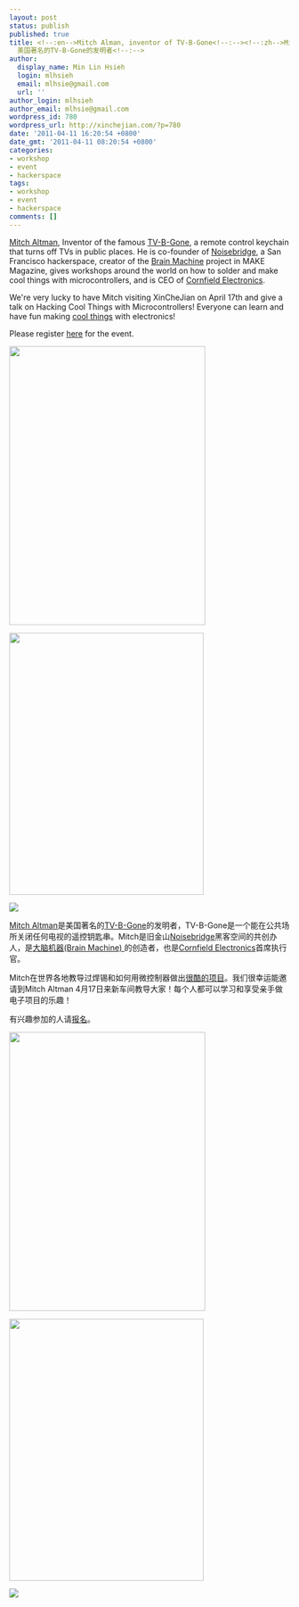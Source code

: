 ```yaml
---
layout: post
status: publish
published: true
title: <!--:en-->Mitch Alman, inventor of TV-B-Gone<!--:--><!--:zh-->Mitch Alman,
  美国著名的TV-B-Gone的发明者<!--:-->
author:
  display_name: Min Lin Hsieh
  login: mlhsieh
  email: mlhsie@gmail.com
  url: ''
author_login: mlhsieh
author_email: mlhsie@gmail.com
wordpress_id: 780
wordpress_url: http://xinchejian.com/?p=780
date: '2011-04-11 16:20:54 +0800'
date_gmt: '2011-04-11 08:20:54 +0800'
categories:
- workshop
- event
- hackerspace
tags:
- workshop
- event
- hackerspace
comments: []
---
```

<p><!--:en--><a href="http://en.wikipedia.org/wiki/Mitch_Altman">Mitch Altman</a>, Inventor of the famous <a href="http://en.wikipedia.org/wiki/TV-B-Gone">TV-B-Gone</a>, a remote control keychain that turns off TVs in public places. He is co-founder of <a href="https://www.noisebridge.net/wiki/Noisebridge">Noisebridge</a>, a San Francisco hackerspace, creator of the <a href="http://makezine.com/10/brainwave/">Brain Machine</a> project in MAKE Magazine, gives workshops around the world on how to solder and make cool things with microcontrollers, and is CEO of <a href="http://www.cornfieldelectronics.com/">Cornfield Electronics</a>.</p>
<p>We're very lucky to have Mitch visiting XinCheJian on April 17th and give a talk on Hacking Cool Things with Microcontrollers! Everyone can learn and have fun making <a href="http://www.tvbgone.com/cfe_mfaire.php?PHPSESSID=561f54cf995b8669a2dfa73339f86af2">cool things</a> with electronics!</p>
<p>Please register <a href="http://xinchejian.com/event/?regevent_action=register&event_id=5&name_of_event=MitchAltman-HackingCoolThingswithMicrocontrollers!">here</a> for the event.</p>
<p><a href="http://xinchejian.com/2011/04/11/mitch-alman-inventor-of-tv-b-gone/brainmachine/" rel="attachment wp-att-782"><img src="http://xinchejian.com/wp-content/uploads/2011/04/BrainMachine.jpg" alt="" title="BrainMachine" width="352" height="500" class="alignnone size-full wp-image-782" /></a></p>
<p><a href="http://xinchejian.com/2011/04/11/mitch-alman-inventor-of-tv-b-gone/tvbg_leftpic2/" rel="attachment wp-att-783"><img src="http://xinchejian.com/wp-content/uploads/2011/04/tvbg_LeftPic2.gif" alt="" title="tvbg_LeftPic2" width="349" height="470" class="alignnone size-full wp-image-783" /></a></p>
<p><img src="http://xinchejian.com/wp-content/uploads/2011/03/MitchAlmanPoster-Web.jpg"></p><!--:--><!--:zh--><a href="http://en.wikipedia.org/wiki/Mitch_Altman">Mitch Altman</a>是美国著名的<a href="http://en.wikipedia.org/wiki/TV-B-Gone">TV-B-Gone</a>的发明者，TV-B-Gone是一个能在公共场所关闭任何电视的遥控钥匙串。Mitch是旧金山<a href="https://www.noisebridge.net/wiki/Noisebridge">Noisebridge</a>黑客空间的共创办人，是<a href="http://makezine.com/10/brainwave/">大脑机器(Brain Machine) </a>的创造者，也是<a href="http://www.cornfieldelectronics.com/">Cornfield Electronics</a>首席执行官。</p>
<p>Mitch在世界各地教导过焊锡和如何用微控制器做出<a href="http://www.tvbgone.com/cfe_mfaire.php?PHPSESSID=561f54cf995b8669a2dfa73339f86af2">很酷的项目</a>。我们很幸运能邀请到Mitch Altman 4月17日来新车间教导大家！每个人都可以学习和享受亲手做电子项目的乐趣！</p>
<p>有兴趣参加的人请<a href="http://xinchejian.com/event/?regevent_action=register&event_id=5&name_of_event=MitchAltman-HackingCoolThingswithMicrocontrollers!">报名</a>。</p>
<p><a href="http://xinchejian.com/2011/04/11/mitch-alman-inventor-of-tv-b-gone/brainmachine/" rel="attachment wp-att-782"><img src="http://xinchejian.com/wp-content/uploads/2011/04/BrainMachine.jpg" alt="" title="BrainMachine" width="352" height="500" class="alignnone size-full wp-image-782" /></a></p>
<p><a href="http://xinchejian.com/2011/04/11/mitch-alman-inventor-of-tv-b-gone/tvbg_leftpic2/" rel="attachment wp-att-783"><img src="http://xinchejian.com/wp-content/uploads/2011/04/tvbg_LeftPic2.gif" alt="" title="tvbg_LeftPic2" width="349" height="470" class="alignnone size-full wp-image-783" /></a></p>
<p><img src="http://xinchejian.com/wp-content/uploads/2011/03/MitchAlmanPoster-Web.jpg"></p><!--:--></p>
